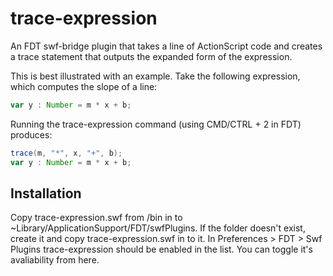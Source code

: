 trace-expression
================

An FDT swf-bridge plugin that takes a line of ActionScript code and creates a trace statement that outputs the expanded form of the expression.

This is best illustrated with an example. Take the following expression, which computes the slope of a line:

```actionscript
var y : Number = m * x + b;
```

Running the trace-expression command (using CMD/CTRL + 2 in FDT) produces:

```actionscript
trace(m, "*", x, "+", b);
var y : Number = m * x + b;
```

## Installation

Copy trace-expression.swf from /bin in to ~Library/ApplicationSupport/FDT/swfPlugins. If the folder doesn't exist, create it and copy trace-expression.swf in to it. In Preferences > FDT > Swf Plugins trace-expression should be enabled in the list. You can toggle it's avaliability from here.
